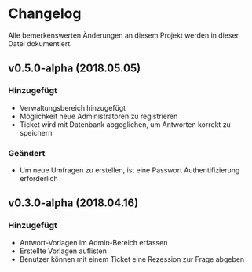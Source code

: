 # Changelog
Alle bemerkenswerten Änderungen an diesem Projekt werden in dieser Datei dokumentiert.

## v0.5.0-alpha (2018.05.05)
### Hinzugefügt
- Verwaltungsbereich hinzugefügt
- Möglichkeit neue Administratoren zu registrieren
- Ticket wird mit Datenbank abgeglichen, um Antworten korrekt zu speichern
### Geändert
- Um neue Umfragen zu erstellen, ist eine Passwort Authentifizierung erforderlich

## v0.3.0-alpha (2018.04.16)
### Hinzugefügt
- Antwort-Vorlagen im Admin-Bereich erfassen
- Erstellte Vorlagen auflisten
- Benutzer können mit einem Ticket eine Rezession zur Frage abgeben